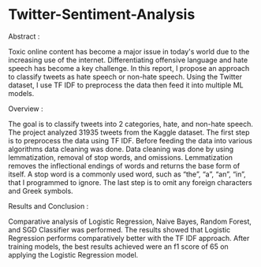 # Twitter-Sentiment-Analysis

Abstract :

Toxic online content has become a major issue in today's world due to the increasing use of the internet. Differentiating offensive language and hate speech has become a key challenge. In this report, I propose an approach to classify tweets as hate speech or non-hate speech. Using the Twitter dataset, I  use TF IDF to preprocess the data then feed it into multiple ML models.

Overview :

The goal is to classify tweets into 2 categories, hate, and non-hate speech. The project analyzed 31935 tweets from the Kaggle dataset. The first step is to preprocess the data using TF IDF. Before feeding the data into various algorithms data cleaning was done. Data cleaning was done by using lemmatization, removal of stop words, and omissions. Lemmatization removes the inflectional endings of words and returns the base form of itself. A stop word is a commonly used word, such as “the”, “a”, “an”, “in”, that I programmed to ignore. The last step is to omit any foreign characters and Greek symbols.

Results and Conclusion :

Comparative analysis of Logistic Regression, Naive Bayes, Random Forest, and SGD  Classifier was performed. The results showed that Logistic Regression performs comparatively better with the TF IDF approach. After training models, the best results achieved were an f1 score of 65 on applying the Logistic Regression model. 


